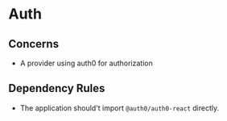 # Auth

## Concerns

* A provider using auth0 for authorization

## Dependency Rules

* The application should't import `@auth0/auth0-react` directly.
